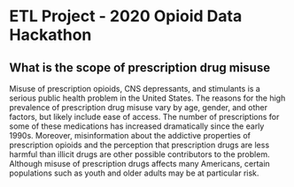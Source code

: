 # ETL Project - 2020 Opioid Data Hackathon

## What is the scope of prescription drug misuse

Misuse of prescription opioids, CNS depressants, and stimulants is a serious public health problem in the United States. The reasons for the high prevalence of prescription drug misuse vary by age, gender, and other factors, but likely include ease of access. The number of prescriptions for some of these medications has increased dramatically since the early 1990s. Moreover, misinformation about the addictive properties of prescription opioids and the perception that prescription drugs are less harmful than illicit drugs are other possible contributors to the problem. Although misuse of prescription drugs affects many Americans, certain populations such as youth and older adults may be at particular risk.
